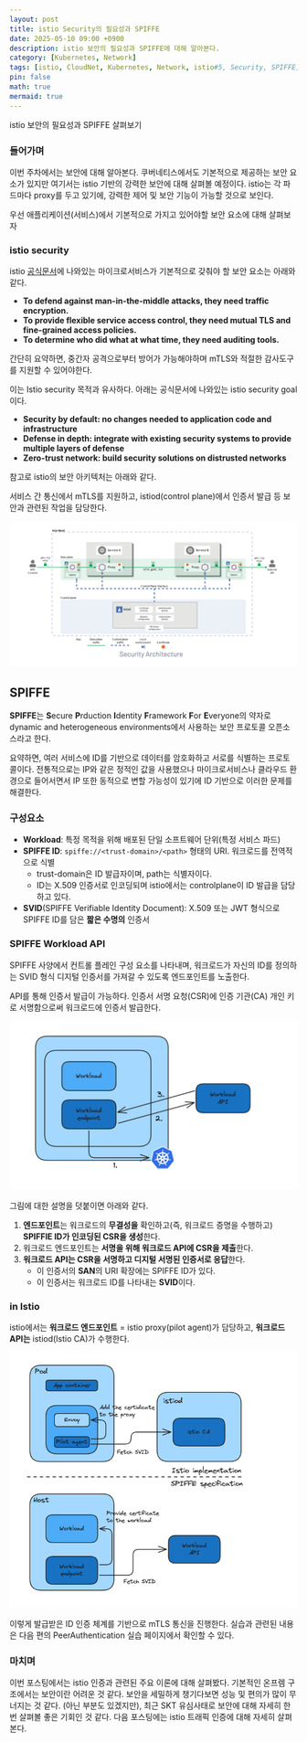 ```yaml
---
layout: post
title: istio Security의 필요성과 SPIFFE
date: 2025-05-10 09:00 +0900 
description: istio 보안의 필요성과 SPIFFE에 대해 알아본다.
category: [Kubernetes, Network] 
tags: [istio, CloudNet, Kubernetes, Network, istio#5, Security, SPIFFE] 
pin: false
math: true
mermaid: true
---
```

istio 보안의 필요성과 SPIFFE 살펴보기
<!--more-->


### 들어가며


이번 주차에서는 보안에 대해 알아본다. 쿠버네티스에서도 기본적으로 제공하는 보안 요소가 있지만 여기서는 istio 기반의 강력한 보안에 대해 살펴볼 예정이다. istio는 각 파드마다 proxy를 두고 있기에, 강력한 제어 및 보안 기능이 가능할 것으로 보인다. 


우선 애플리케이션(서비스)에서 기본적으로 가지고 있어야할 보안 요소에 대해 살펴보자


### istio security


istio [공식문서](https://istio.io/latest/docs/concepts/security/)에 나와있는 마이크로서비스가 기본적으로 갖춰야 할 보안 요소는 아래와 같다.

- **To defend against man-in-the-middle attacks, they need traffic encryption.**
- **To provide flexible service access control, they need mutual TLS and fine-grained access policies.**
- **To determine who did what at what time, they need auditing tools.**

간단히 요약하면, 중간자 공격으로부터 방어가 가능해야하며 mTLS와 적절한 감사도구를 지원할 수 있어야한다.


이는 Istio security 목적과 유사하다. 아래는 공식문서에 나와있는 istio security goal이다.

- **Security by default: no changes needed to application code and infrastructure**
- **Defense in depth: integrate with existing security systems to provide multiple layers of defense**
- **Zero-trust network: build security solutions on distrusted networks**

참고로 istio의 보안 아키텍처는 아래와 같다.


서비스 간 통신에서 mTLS를 지원하고, istiod(control plane)에서 인증서 발급 등 보안과 관련된 작업을 담당한다. 


![image.png](/assets/img/post/istio%20Security/1.png)


## SPIFFE


**SPIFFE**는 **S**ecure **P**rduction **I**dentity **F**ramework **F**or **E**veryone의 약자로 dynamic and heterogeneous environments에서 사용하는 보안 프로토콜 오픈소스라고 한다.


요약하면, 여러 서비스에 ID를 기반으로 데이터를 암호화하고 서로를 식별하는 프로토콜이다. 전통적으로는 IP와 같은 정적인 값을 사용했으나 마이크로서비스나 클라우드 환경으로 들어서면서 IP 또한 동적으로 변할 가능성이 있기에 ID 기반으로 이러한 문제를 해결한다.


### 구성요소

- **Workload**: 특정 목적을 위해 배포된 단일 소프트웨어 단위(특정 서비스 파드)
- **SPIFFE ID**: `spiffe://<trust-domain>/<path>` 형태의 URI. 워크로드를 전역적으로 식별
	- trust-domain은 ID 발급자이며, path는 식별자이다.
	- ID는 X.509 인증서로 인코딩되며 istio에서는 controlplane이 ID 발급을 담당하고 있다.
- **SVID**(SPIFFE Verifiable Identity Document): X.509 또는 JWT 형식으로 SPIFFE ID를 담은 **짧은 수명의** 인증서

### SPIFFE Workload API


SPIFFE 사양에서 컨트롤 플레인 구성 요소를 나타내며, 워크로드가 자신의 ID를 정의하는 SVID 형식 디지털 인증서를 가져갈 수 있도록 엔드포인트를 노출한다.


API를 통해 인증서 발급이 가능하다. 인증서 서명 요청(CSR)에 인증 기관(CA) 개인 키로 서명함으로써 워크로드에 인증서 발급한다.


![image.png](/assets/img/post/istio%20Security/2.png)


그림에 대한 설명을 덧붙이면 아래와 같다.

1. **엔드포인트**는 워크로드의 **무결성을** 확인하고(즉, 워크로드 증명을 수행하고) **SPIFFIE ID가 인코딩된 CSR을 생성**한다.
2. 워크로드 엔드포인트는 **서명을 위해 워크로드 API에 CSR을 제출**한다.
3. **워크로드 API는 CSR을 서명하고 디지털 서명된 인증서로 응답**한다.
	- 이 인증서의 **SAN**의 URI 확장에는 SPIFFE ID가 있다.
	- 이 인증서는 워크로드 ID를 나타내는 **SVID**이다.

### in Istio


istio에서는 **워크로드 엔드포인트** = istio proxy(pilot agent)가 담당하고, **워크로드 API는** istiod(Istio CA)가 수행한다. 


![image.png](/assets/img/post/istio%20Security/3.png)


이렇게 발급받은 ID 인증 체계를 기반으로 mTLS 통신을 진행한다. 실습과 관련된 내용은 다음 편의 PeerAuthentication 실습 페이지에서 확인할 수 있다.


### 마치며


이번 포스팅에서는 istio 인증과 관련된 주요 이론에 대해 살펴봤다. 기본적인 온프렘 구조에서는 보안이란 어려운 것 같다. 보안을 세밀하게 챙기다보면 성능 및 편의가 많이 무너지는 것 같다. (아닌 부분도 있겠지만), 최근 SKT 유심사태로 보안에 대해 자세히 한번 살펴볼 좋은 기회인 것 같다. 다음 포스팅에는 istio 트래픽 인증에 대해 자세히 살펴본다.

